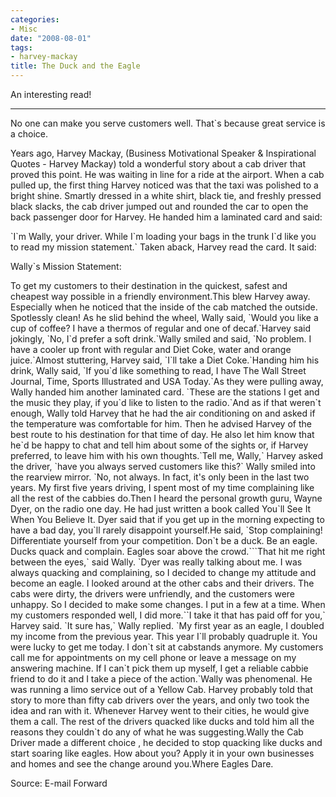 ```yaml
---
categories:
- Misc
date: "2008-08-01"
tags:
- harvey-mackay
title: The Duck and the Eagle
---
```


An interesting read!

* * *

No one can make you serve customers well. That\`s because great service is a choice.

Years ago, Harvey Mackay, (Business Motivational Speaker & Inspirational Quotes - Harvey Mackay) told a wonderful story about a cab driver that proved this point. He was waiting in line for a ride at the airport. When a cab pulled up, the first thing Harvey noticed was that the taxi was polished to a bright shine. Smartly dressed in a white shirt, black tie, and freshly pressed black slacks, the cab driver jumped out and rounded the car to open the back passenger door for Harvey. He handed him a laminated card and said:

\`I\`m Wally, your driver. While I\`m loading your bags in the trunk I\`d like you to read my mission statement.\` Taken aback, Harvey read the card. It said:

Wally\`s Mission Statement:

To get my customers to their destination in the quickest, safest and cheapest way possible in a friendly environment.This blew Harvey away. Especially when he noticed that the inside of the cab matched the outside. Spotlessly clean! As he slid behind the wheel, Wally said, \`Would you like a cup of coffee? I have a thermos of regular and one of decaf.\`Harvey said jokingly, \`No, I\`d prefer a soft drink.\`Wally smiled and said, \`No problem. I have a cooler up front with regular and Diet Coke, water and orange juice.\`Almost stuttering, Harvey said, \`I\`ll take a Diet Coke.\`Handing him his drink, Wally said, \`If you\`d like something to read, I have The Wall Street Journal, Time, Sports Illustrated and USA Today.\`As they were pulling away, Wally handed him another laminated card. \`These are the stations I get and the music they play, if you\`d like to listen to the radio.\`And as if that weren\`t enough, Wally told Harvey that he had the air conditioning on and asked if the temperature was comfortable for him. Then he advised Harvey of the best route to his destination for that time of day. He also let him know that he\`d be happy to chat and tell him about some of the sights or, if Harvey preferred, to leave him with his own thoughts.\`Tell me, Wally,\` Harvey asked the driver, \`have you always served customers like this?\` Wally smiled into the rearview mirror. \`No, not always. In fact, it's only been in the last two years. My first five years driving, I spent most of my time complaining like all the rest of the cabbies do.Then I heard the personal growth guru, Wayne Dyer, on the radio one day. He had just written a book called You\`ll See It When You Believe It. Dyer said that if you get up in the morning expecting to have a bad day, you\`ll rarely disappoint yourself.He said, \`Stop complaining! Differentiate yourself from your competition. Don\`t be a duck. Be an eagle. Ducks quack and complain. Eagles soar above the crowd.\`\`\`That hit me right between the eyes,\` said Wally. \`Dyer was really talking about me. I was always quacking and complaining, so I decided to change my attitude and become an eagle. I looked around at the other cabs and their drivers. The cabs were dirty, the drivers were unfriendly, and the customers were unhappy. So I decided to make some changes. I put in a few at a time. When my customers responded well, I did more.\`\`I take it that has paid off for you,\` Harvey said. \`It sure has,\` Wally replied. \`My first year as an eagle, I doubled my income from the previous year. This year I\`ll probably quadruple it. You were lucky to get me today. I don\`t sit at cabstands anymore. My customers call me for appointments on my cell phone or leave a message on my answering machine. If I can\`t pick them up myself, I get a reliable cabbie friend to do it and I take a piece of the action.\`Wally was phenomenal. He was running a limo service out of a Yellow Cab. Harvey probably told that story to more than fifty cab drivers over the years, and only two took the idea and ran with it. Whenever Harvey went to their cities, he would give them a call. The rest of the drivers quacked like ducks and told him all the reasons they couldn\`t do any of what he was suggesting.Wally the Cab Driver made a different choice , he decided to stop quacking like ducks and start soaring like eagles. How about you? Apply it in your own businesses and homes and see the change around you.Where Eagles Dare.

Source: E-mail Forward
